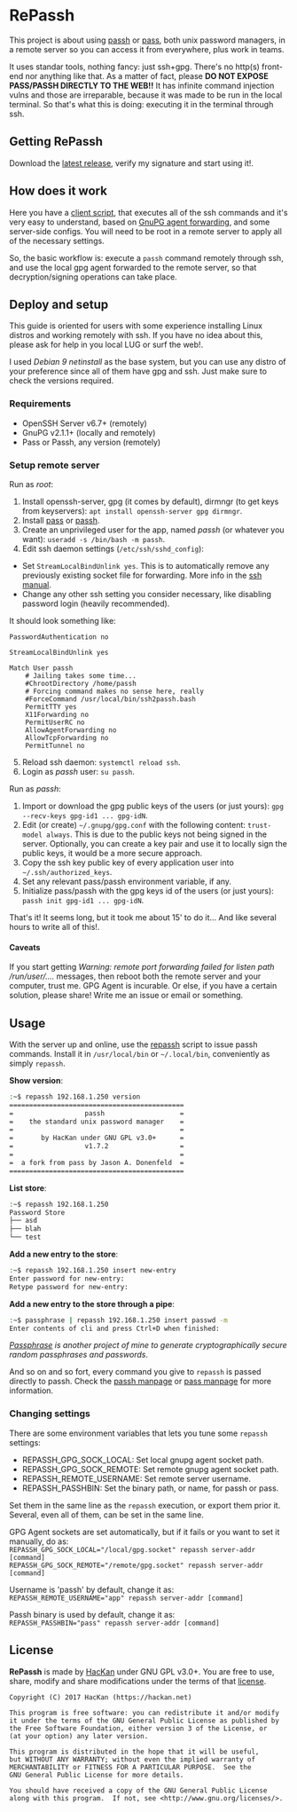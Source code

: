 # RePassh

This project is about using [passh](https://passh.hackan.net/) or [pass](https://www.passwordstore.org/), both unix password managers, in a remote server so you can access it from everywhere, plus work in teams.

It uses standar tools, nothing fancy: just ssh+gpg. There's no http(s) front-end nor anything like that. As a matter of fact, please **DO NOT EXPOSE PASS/PASSH DIRECTLY TO THE WEB!!** It has infinite command injection vulns and those are irreparable, because it was made to be run in the local terminal. So that's what this is doing: executing it in the terminal through ssh.

## Getting RePassh

Download the [latest release](https://github.com/HacKanCuBa/repassh/releases/latest), verify my signature and start using it!.

## How does it work

Here you have a [client script](repassh.bash), that executes all of the ssh commands and it's very easy to understand, based on [GnuPG agent forwarding](https://wiki.gnupg.org/AgentForwarding), and some server-side configs. You will need to be root in a remote server to apply all of the necessary settings.

So, the basic workflow is: execute a `passh` command remotely through ssh, and use the local gpg agent forwarded to the remote server, so that decryption/signing operations can take place.

## Deploy and setup

This guide is oriented for users with some experience installing Linux distros and working remotely with ssh. If you have no idea about this, please ask for help in you local LUG or surf the web!.

I used *Debian 9 netinstall* as the base system, but you can use any distro of your preference since all of them have gpg and ssh. Just make sure to check the versions required.

### Requirements

* OpenSSH Server v6.7+ (remotely)
* GnuPG v2.1.1+ (locally and remotely)
* Pass or Passh, any version (remotely)

### Setup remote server

Run as *root*:

1. Install openssh-server, gpg (it comes by default), dirmngr (to get keys from keyservers): `apt install openssh-server gpg dirmngr`.
2. Install [pass](https://www.passwordstore.org/#download) or [passh](https://github.com/HacKanCuBa/passh/releases/latest).
3. Create an unprivileged user for the app, named *passh* (or whatever you want): `useradd -s /bin/bash -m passh`.
4. Edit ssh daemon settings (`/etc/ssh/sshd_config`):

 * Set `StreamLocalBindUnlink yes`. This is to automatically remove any previously existing socket file for forwarding. More info in the [ssh manual](http://man7.org/linux/man-pages/man5/sshd_config.5.html).
 * Change any other ssh setting you consider necessary, like disabling password login (heavily recommended).

It should look something like:

```
PasswordAuthentication no

StreamLocalBindUnlink yes

Match User passh
    # Jailing takes some time...
    #ChrootDirectory /home/passh
    # Forcing command makes no sense here, really
    #ForceCommand /usr/local/bin/ssh2passh.bash
    PermitTTY yes
    X11Forwarding no
    PermitUserRC no
    AllowAgentForwarding no
    AllowTcpForwarding no
    PermitTunnel no
```

5. Reload ssh daemon: `systemctl reload ssh`.
6. Login as *passh* user: `su passh`.

Run as *passh*:

1. Import or download the gpg public keys of the users (or just yours): `gpg --recv-keys gpg-id1 ... gpg-idN`.
2. Edit (or create) `~/.gnupg/gpg.conf` with the following content: `trust-model always`. This is due to the public keys not being signed in the server. Optionally, you can create a key pair and use it to locally sign the public keys, it would be a more secure approach.
3. Copy the ssh key public key of every application user into `~/.ssh/authorized_keys`.
4. Set any relevant pass/passh environment variable, if any.
5. Initialize pass/passh with the gpg keys id of the users (or just yours): `passh init gpg-id1 ... gpg-idN`.

That's it! It seems long, but it took me about 15' to do it... And like several hours to write all of this!.

#### Caveats

If you start getting *Warning: remote port forwarding failed for listen path /run/user/....* messages, then reboot both the remote server and your computer, trust me. GPG Agent is incurable. Or else, if you have a certain solution, please share! Write me an issue or email or something.

## Usage

With the server up and online, use the [repassh](repassh.bash) script to issue passh commands. Install it in `/usr/local/bin` or `~/.local/bin`, conveniently as simply `repassh`.

**Show version**:

```bash
:~$ repassh 192.168.1.250 version
============================================
=                  passh                   =
=    the standard unix password manager    =
=                                          =
=       by HacKan under GNU GPL v3.0+      =
=                  v1.7.2                  =
=                                          =
=  a fork from pass by Jason A. Donenfeld  =
============================================
```

**List store**:

```bash
:~$ repassh 192.168.1.250
Password Store
├── asd
├── blah
└── test
```

**Add a new entry to the store**:

```bash
:~$ repassh 192.168.1.250 insert new-entry
Enter password for new-entry: 
Retype password for new-entry: 
```

**Add a new entry to the store through a pipe**:

```bash
:~$ passphrase | repassh 192.168.1.250 insert passwd -m
Enter contents of cli and press Ctrl+D when finished:


```

*[Passphrase](https://github.com/HacKanCuBa/passphrase-py) is another project of mine to generate cryptographically secure random passphrases and passwords*.

And so on and so fort, every command you give to `repassh` is passed directly to passh. Check the [passh manpage](https://passh.hackan.net/man.html) or [pass manpage](https://git.zx2c4.com/password-store/about) for more information.

### Changing settings

There are some environment variables that lets you tune some `repassh` settings:

* REPASSH_GPG_SOCK_LOCAL: Set local gnupg agent socket path.
* REPASSH_GPG_SOCK_REMOTE: Set remote gnupg agent socket path.
* REPASSH_REMOTE_USERNAME: Set remote server username.
* REPASSH_PASSHBIN: Set the binary path, or name, for passh or pass.

Set them in the same line as the `repassh` execution, or export them prior it.
Several, even all of them, can be set in the same line.

GPG Agent sockets are set automatically, but if it fails or you want to set it
manually, do as:  
`REPASSH_GPG_SOCK_LOCAL="/local/gpg.socket" repassh server-addr [command]`  
`REPASSH_GPG_SOCK_REMOTE="/remote/gpg.socket" repassh server-addr [command]`

Username is 'passh' by default, change it as:  
`REPASSH_REMOTE_USERNAME="app" repassh server-addr [command]`

Passh binary is used by default, change it as:  
`REPASSH_PASSHBIN="pass" repassh server-addr [command]`


## License

**RePassh** is made by [HacKan](https://hackan.net) under GNU GPL v3.0+. You are free to use, share, modify and share modifications under the terms of that [license](LICENSE).

    Copyright (C) 2017 HacKan (https://hackan.net)

    This program is free software: you can redistribute it and/or modify
    it under the terms of the GNU General Public License as published by
    the Free Software Foundation, either version 3 of the License, or
    (at your option) any later version.

    This program is distributed in the hope that it will be useful,
    but WITHOUT ANY WARRANTY; without even the implied warranty of
    MERCHANTABILITY or FITNESS FOR A PARTICULAR PURPOSE.  See the
    GNU General Public License for more details.

    You should have received a copy of the GNU General Public License
    along with this program.  If not, see <http://www.gnu.org/licenses/>.
